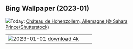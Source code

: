 ## Bing Wallpaper (2023-01)
![](https://www.bing.com/th?id=OHR.HohenzollernBurg_FR-FR4086193106_UHD.jpg&w=1000)Today: [Château de Hohenzollern, Allemagne (© Sahara Prince/Shutterstock)](https://www.bing.com/th?id=OHR.HohenzollernBurg_FR-FR4086193106_UHD.jpg)

|      |      |      |
| :----: | :----: | :----: |
|![](https://www.bing.com/th?id=OHR.NewDawn_FR-FR6604030929_UHD.jpg&pid=hp&w=384&h=216&rs=1&c=4)2023-01-01 [download 4k](https://www.bing.com/th?id=OHR.NewDawn_FR-FR6604030929_UHD.jpg)|